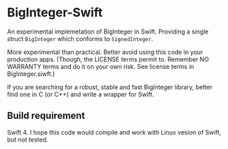 # BigInteger-Swift

An experimental implemetation of BigInteger in Swift. Providing a single struct `BigInteger` which conforms to `SignedInteger`.

More experimental than practical. Better avoid using this code in your production apps.
(Though, the LICENSE terms permit to. Remember NO WARRANTY terms and do it on your own risk.
See license terms in BigInteger.siwft.)

If you are searching for a robust, stable and fast BigInteger library, better find one in C (or C++) and write a wrapper for Swift.

## Build requirement

Swift 4. I hope this code would compile and work with Linux vesion of Swift, but not tested.

